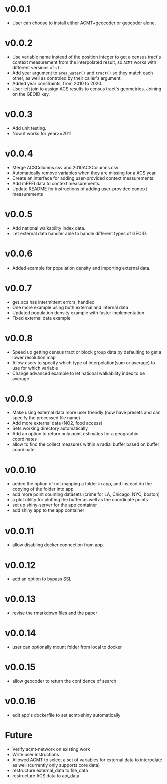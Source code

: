 v0.0.1
=====
* User can choose to install either ACMT+geocoder or geocoder alone.

v0.0.2
=====
* Use variable name instead of the position integer to get a census tract's context measurement from the interpolated result, so `ACMT` works with different versions of `sf`.
* Add year argument to `area_water()` and `tract()` so they match each other, as well as controled by their caller's argument.
* Added year constraints, from 2010 to 2020. 
* User left join to assign ACS results to census tract's geometries. Joining on the GEOID key.

v0.0.3
=====
* Add unit testing.
* Now it works for year>=2011.

v0.0.4
=====
* Merge ACSColumns.csv and 2010ACSColumns.csv.
* Automatically remove variables when they are missing for a ACS year.
* Create an interface for adding user-provided context measurements.
* Add mRFEI data to context measurements.
* Update README for instructions of adding user-provided context measurements

v0.0.5
=====
* Add national walkability index data.
* Let external data handler able to handle different types of GEOID.

v0.0.6
=====
* Added example for population density and importing external data.

v0.0.7
=====
* get_acs has intermittent errors, handled
* One more example using both external and internal data
* Updated population density example with faster implementation
* Fixed external data example

v0.0.8
=====
* Speed up getting census tract or block group data by defaulting to get a lower resolution map
* Allow users to specify which type of interpolation(sum or average) to use for which variable
* Change advanced example to let national walkability index to be average

v0.0.9
=====
* Make using external data more user friendly (now have presets and can specify the processed file name)
* Add more external data (NO2, food access)
* Sets working directory automatically
* Add an option to return only point estimates for a geographic coordinates
* allow to find the collect measures within a radial buffer based on buffer coordinate

v0.0.10
=====
* added the option of not mapping a folder in app, and instead do the copying of the folder into app
* add more point counting datasets (crime for LA, Chicago, NYC, boston)
* a plot utility for plotting the buffer as well as the coordinate points
* set up shiny-server for the app container
* add shiny app to the app container

v0.0.11
=====
* allow disabling docker connection from app

v0.0.12
=====
* add an option to bypass SSL

v0.0.13
=====
* revise the rmarkdown files and the paper

v0.0.14
=====
* user can optionally mount folder from local to docker

v0.0.15
=====
* allow geocoder to return the confidence of search

v0.0.16
=====
* edit app's dockerfile to set acmt-shiny automatically

Future
=====
* Verify acmt-network on existing work
* Write user instructions
* Allowed ACMT to select a set of variables for external data to interpolate as well (currently only supports core data)
* restructure external_data to file_data
* restructure ACS data to api_data

